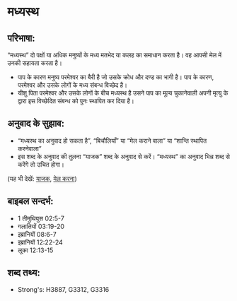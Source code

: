 # मध्यस्थ #

## परिभाषा: ##

“मध्यस्थ” दो पक्षों या अधिक मनुष्यों के मध्य मतभेद या कलह का समाधान करता है। वह आपसी मेल में उनकी सहायता करता है।

* पाप के कारण मनुष्य परमेश्वर का बैरी है जो उसके क्रोध और दण्ड का भागी है। पाप के कारण, परमेश्वर और उसके लोगों के मध्य संबन्ध विच्छेद है।
* यीशु पिता परमेश्वर और उसके लोगों के बीच मध्यस्थ है उसने पाप का मूल्य चुकानेवाली अपनी मृत्यु के द्वारा इस विच्छेदित संबन्ध को पुनः स्थापित कर दिया है।

## अनुवाद के सुझाव: ##

* “मध्यस्थ का अनुवाद हो सकता है”, “बिचौलियाँ” या “मेल कराने वाला” या “शान्ति स्थापित करनेवाला”
* इस शब्द के अनुवाद की तुलना “याजक” शब्द के अनुवाद से करें। “मध्यस्थ” का अनुवाद भिन्न शब्द से करेंगे तो उचित होगा।

(यह भी देखें: [याजक](../priest.md), [मेल करना](../reconcile.md))

## बाइबल सन्दर्भ: ##

* 1 तीमुथियुस 02:5-7
* गलातियों 03:19-20
* इब्रानियों 08:6-7
* इब्रानियों 12:22-24
* लूका 12:13-15

## शब्द तथ्य: ##

* Strong's: H3887, G3312, G3316
